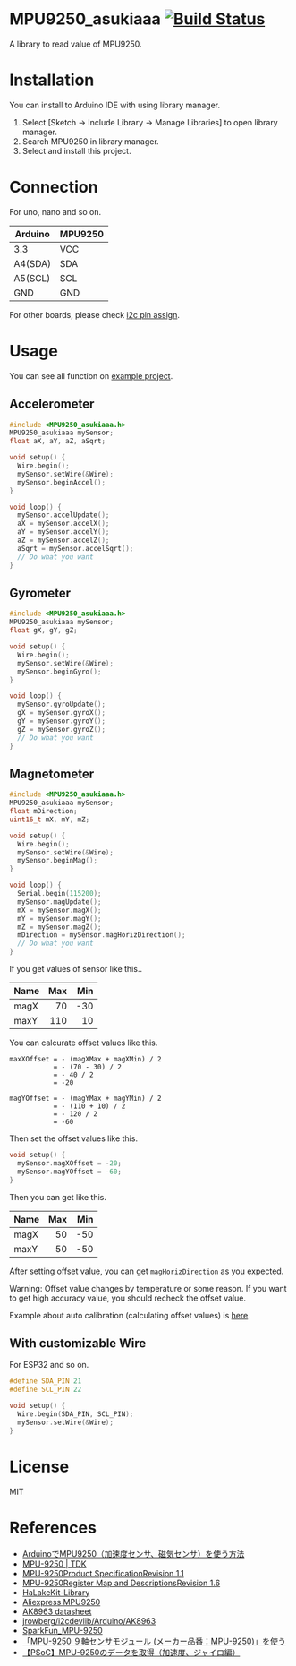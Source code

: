 # MPU9250_asukiaaa [![Build Status](https://travis-ci.org/asukiaaa/MPU9250_asukiaaa.svg?branch=master)](https://travis-ci.org/asukiaaa/MPU9250_asukiaaa)
A library to read value of MPU9250.

# Installation
You can install to Arduino IDE with using library manager.

1. Select [Sketch -> Include Library -> Manage Libraries] to open library manager.
2. Search MPU9250 in library manager.
3. Select and install this project.

# Connection
For uno, nano and so on.

| Arduino | MPU9250 |
|---------|---------|
| 3.3     | VCC     |
| A4(SDA) | SDA     |
| A5(SCL) | SCL     |
| GND     | GND     |

For other boards, please check [i2c pin assign](https://www.arduino.cc/en/Reference/Wire).

# Usage
You can see all function on [example project](https://github.com/asukiaaa/MPU9250_asukiaaa/blob/master/examples/GetData/GetData.ino).

## Accelerometer
```c
#include <MPU9250_asukiaaa.h>
MPU9250_asukiaaa mySensor;
float aX, aY, aZ, aSqrt;

void setup() {
  Wire.begin();
  mySensor.setWire(&Wire);
  mySensor.beginAccel();
}

void loop() {
  mySensor.accelUpdate();
  aX = mySensor.accelX();
  aY = mySensor.accelY();
  aZ = mySensor.accelZ();
  aSqrt = mySensor.accelSqrt();
  // Do what you want
}
```

## Gyrometer
```c
#include <MPU9250_asukiaaa.h>
MPU9250_asukiaaa mySensor;
float gX, gY, gZ;

void setup() {
  Wire.begin();
  mySensor.setWire(&Wire);
  mySensor.beginGyro();
}

void loop() {
  mySensor.gyroUpdate();
  gX = mySensor.gyroX();
  gY = mySensor.gyroY();
  gZ = mySensor.gyroZ();
  // Do what you want
}
```

## Magnetometer
```c
#include <MPU9250_asukiaaa.h>
MPU9250_asukiaaa mySensor;
float mDirection;
uint16_t mX, mY, mZ;

void setup() {
  Wire.begin();
  mySensor.setWire(&Wire);
  mySensor.beginMag();
}

void loop() {
  Serial.begin(115200);
  mySensor.magUpdate();
  mX = mySensor.magX();
  mY = mySensor.magY();
  mZ = mySensor.magZ();
  mDirection = mySensor.magHorizDirection();
  // Do what you want
}
```

If you get values of sensor like this..

Name | Max | Min
-----|----:|----:
magX |  70 | -30
maxY | 110 |  10

You can calcurate offset values like this.

```
maxXOffset = - (magXMax + magXMin) / 2
           = - (70 - 30) / 2
           = - 40 / 2
           = -20
```

```
magYOffset = - (magYMax + magYMin) / 2
           = - (110 + 10) / 2
           = - 120 / 2
           = -60
```

Then set the offset values like this.

```c
void setup() {
  mySensor.magXOffset = -20;
  mySensor.magYOffset = -60;
}
```

Then you can get like this.

Name | Max | Min
-----|----:|----:
magX |  50 | -50
maxY |  50 | -50

After setting offset value, you can get `magHorizDirection` as you expected.

Warning: Offset value changes by temperature or some reason. If you want to get high accuracy value, you should recheck the offset value.

Example about auto calibration (calculating offset values) is [here](https://github.com/asukiaaa/MPU9250_asukiaaa/blob/master/examples/GetMagOffset/GetMagOffset.ino).

## With customizable Wire
For ESP32 and so on.

```c
#define SDA_PIN 21
#define SCL_PIN 22

void setup() {
  Wire.begin(SDA_PIN, SCL_PIN);
  mySensor.setWire(&Wire);
}
```

# License
MIT

# References
- [ArduinoでMPU9250（加速度センサ、磁気センサ）を使う方法](http://asukiaaa.blogspot.jp/2017/07/arduinompu9250.html)
- [MPU-9250 | TDK](https://www.invensense.com/products/motion-tracking/9-axis/mpu-9250/)
- [MPU-9250Product SpecificationRevision 1.1](http://www.invensense.com/wp-content/uploads/2015/02/PS-MPU-9250A-01-v1.1.pdf)
- [MPU-9250Register Map and DescriptionsRevision 1.6](http://www.invensense.com/wp-content/uploads/2017/11/RM-MPU-9250A-00-v1.6.pdf)
- [HaLakeKit-Library](https://github.com/nyampass/HaLakeKit-Library)
- [Aliexpress MPU9250](https://www.aliexpress.com/wholesale?catId=0&initiative_id=AS_20170706234529&SearchText=MPU9250)
- [AK8963 datasheet](https://www.akm.com/akm/en/file/datasheet/AK8963C.pdf)
- [jrowberg/i2cdevlib/Arduino/AK8963](https://github.com/jrowberg/i2cdevlib/tree/master/Arduino/AK8963)
- [SparkFun_MPU-9250](https://github.com/sparkfun/SparkFun_MPU-9250_Breakout_Arduino_Library/blob/master/src/MPU9250.cpp)
- [「MPU-9250 ９軸センサモジュール (メーカー品番：MPU-9250)」を使う](https://qiita.com/boyaki_machine/items/915f7730c737f2a5cc79)
- [【PSoC】MPU-9250のデータを取得（加速度、ジャイロ編）](http://amamitokachi.com/2017/04/12/post-71/)
